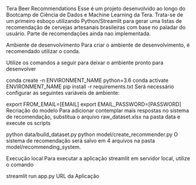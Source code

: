 Tera Beer Recommendations
Esse é um projeto desenvolvido ao longo do Bootcamp de Ciência de Dados e Machine Learning da Tera. Trata-se de um primeiro esboço utilizando Python/Streamlit 
para gerar uma listas de recomendação de cervejas artesanais brasileiras com base no paladar do usuário.
Parte de recomendações ainda nao implementada.

Ambiente de desenvolvimento
Para criar o ambiente de desenvolvimento, é recomendado utilizar o conda.

Utilize os comandos a seguir para deixar o ambiente pronto para desenvolver

conda create -n ENVIRONMENT_NAME python=3.6
conda activate ENVIRONMENT_NAME
pip install -r requirements.txt
Será necessário configurar as seguintes variáveis de ambiente:

export FROM_EMAIL=[EMAIL]
export EMAIL_PASSWORD=[PASSWORD]
Recriação do modelo
Para adicionar contemplar mais respostas no sistema de recomendação, substitua o arquivo raw_dataset.xlsx na pasta data e execute os scripts

python data/build_dataset.py
python model/create_recommender.py
O sistema de recomendação será salvo em 4 arquivos na pasta model/recommending_system.

Execução local
Para executar a aplicação streamlit em servidor local, utilize o comando

streamlit run app.py
URL da Aplicação
